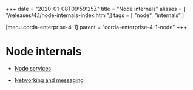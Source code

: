 +++
date = "2020-01-08T09:59:25Z"
title = "Node internals"
aliases = [ "/releases/4.1/node-internals-index.html",]
tags = [ "node", "internals",]

[menu.corda-enterprise-4-1]
parent = "corda-enterprise-4-1-node"
+++


# Node internals


* [Node services](node-services.md)

* [Networking and messaging](messaging.md)



